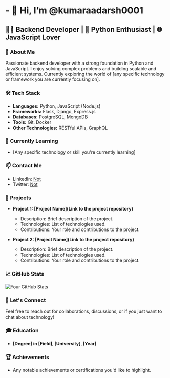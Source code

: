 # - 👋 Hi, I’m @kumaraadarsh0001

## 👨‍💻 Backend Developer | 🐍 Python Enthusiast | 🌐 JavaScript Lover

### 🚀 About Me
Passionate backend developer with a strong foundation in Python and JavaScript. I enjoy solving complex problems and building scalable and efficient systems. Currently exploring the world of [any specific technology or framework you are currently focusing on].

### 🛠️ Tech Stack
- **Languages:** Python, JavaScript (Node.js)
- **Frameworks:** Flask, Django, Express.js
- **Databases:** PostgreSQL, MongoDB
- **Tools:** Git, Docker
- **Other Technologies:** RESTful APIs, GraphQL

### 🌱 Currently Learning
- [Any specific technology or skill you're currently learning]

### 📫 Contact Me
- LinkedIn: [Not  ](https://www.linkedin.com/)
- Twitter: [Not  ](https://twitter.com/)

### 🚀 Projects
- **Project 1: [Project Name](Link to the project repository)**
  - Description: Brief description of the project.
  - Technologies: List of technologies used.
  - Contributions: Your role and contributions to the project.

- **Project 2: [Project Name](Link to the project repository)**
  - Description: Brief description of the project.
  - Technologies: List of technologies used.
  - Contributions: Your role and contributions to the project.

### 📈 GitHub Stats
![Your GitHub Stats](https://github-readme-stats.vercel.app/api?username=your-username&show_icons=true&count_private=true&hide=contribs,prs&theme=radical)

### 🤝 Let's Connect
Feel free to reach out for collaborations, discussions, or if you just want to chat about technology!

### 🎓 Education
- **[Degree] in [Field], [University], [Year]**

### 🏆 Achievements
- Any notable achievements or certifications you'd like to highlight.

